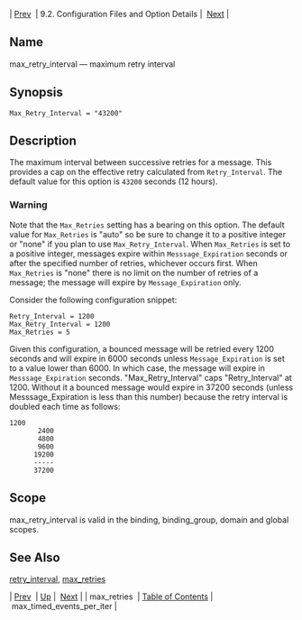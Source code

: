 | [Prev](conf.ref.max_retries)  | 9.2. Configuration Files and Option Details |  [Next](conf.ref.max_timed_events_per_iter.php) |

<a name="conf.ref.max_retry_interval"></a>
## Name

max_retry_interval — maximum retry interval

## Synopsis

`Max_Retry_Interval = "43200"`

<a name="idp10312544"></a>
## Description

The maximum interval between successive retries for a message. This provides a cap on the effective retry calculated from `Retry_Interval`. The default value for this option is `43200` seconds (12 hours).

### Warning

Note that the `Max_Retries` setting has a bearing on this option. The default value for `Max_Retries` is "auto" so be sure to change it to a positive integer or "none" if you plan to use `Max_Retry_Interval`. When `Max_Retries` is set to a positive integer, messages expire within `Messsage_Expiration` seconds or after the specified number of retries, whichever occurs first. When `Max_Retries` is "none" there is no limit on the number of retries of a message; the message will expire by `Message_Expiration` only.

Consider the following configuration snippet:

```
Retry_Interval = 1200
Max_Retry_Interval = 1200
Max_Retries = 5
```

Given this configuration, a bounced message will be retried every 1200 seconds and will expire in 6000 seconds unless `Message_Expiration` is set to a value lower than 6000\. In which case, the message will expire in `Messsage_Expiration` seconds. "Max_Retry_Interval" caps "Retry_Interval" at 1200\. Without it a bounced message would expire in 37200 seconds (unless Messsage_Expiration is less than this number) because the retry interval is doubled each time as follows:

```
1200
       2400
       4800
       9600
      19200
      -----
      37200
```
<a name="idp10322416"></a>
## Scope

max_retry_interval is valid in the binding, binding_group, domain and global scopes.

<a name="idp10324064"></a>
## See Also

[retry_interval](conf.ref.retry_interval "retry_interval"), [max_retries](conf.ref.max_retries.php "max_retries")

| [Prev](conf.ref.max_retries)  | [Up](conf.ref.files.php) |  [Next](conf.ref.max_timed_events_per_iter.php) |
| max_retries  | [Table of Contents](index) |  max_timed_events_per_iter |
